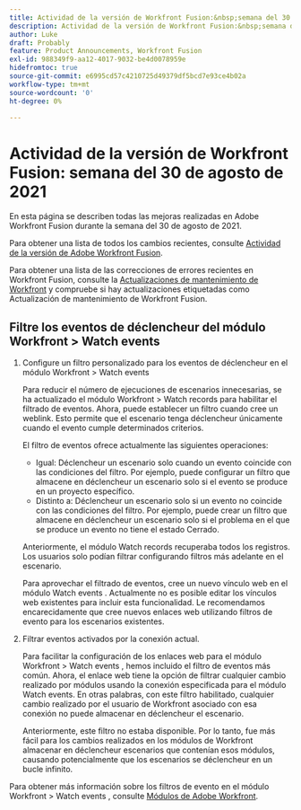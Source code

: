 ```yaml
---
title: Actividad de la versión de Workfront Fusion:&nbsp;semana del 30 de agosto de 2021
description: Actividad de la versión de Workfront Fusion:&nbsp;semana del 30 de agosto de 2021
author: Luke
draft: Probably
feature: Product Announcements, Workfront Fusion
exl-id: 988349f9-aa12-4017-9032-be4d0078959e
hidefromtoc: true
source-git-commit: e6995cd57c4210725d49379df5bcd7e93ce4b02a
workflow-type: tm+mt
source-wordcount: '0'
ht-degree: 0%

---
```


# Actividad de la versión de Workfront Fusion: semana del 30 de agosto de 2021

En esta página se describen todas las mejoras realizadas en Adobe Workfront Fusion durante la semana del 30 de agosto de 2021.

Para obtener una lista de todos los cambios recientes, consulte [Actividad de la versión de Adobe Workfront Fusion](../../../product-announcements/product-releases/fusion-release-activity/fusion-release-activity.md).

Para obtener una lista de las correcciones de errores recientes en Workfront Fusion, consulte la [Actualizaciones de mantenimiento de Workfront](https://experienceleague.adobe.com/docs/workfront-known-issues/releases/current-updates.html) y compruebe si hay actualizaciones etiquetadas como Actualización de mantenimiento de Workfront Fusion.

## Filtre los eventos de déclencheur del módulo Workfront > Watch events

1. Configure un filtro personalizado para los eventos de déclencheur en el módulo Workfront > Watch events

   Para reducir el número de ejecuciones de escenarios innecesarias, se ha actualizado el módulo Workfront > Watch records para habilitar el filtrado de eventos. Ahora, puede establecer un filtro cuando cree un weblink. Esto permite que el escenario tenga déclencheur únicamente cuando el evento cumple determinados criterios.

   El filtro de eventos ofrece actualmente las siguientes operaciones:

   * Igual: Déclencheur un escenario solo cuando un evento coincide con las condiciones del filtro. Por ejemplo, puede configurar un filtro que almacene en déclencheur un escenario solo si el evento se produce en un proyecto específico.
   * Distinto a: Déclencheur un escenario solo si un evento no coincide con las condiciones del filtro. Por ejemplo, puede crear un filtro que almacene en déclencheur un escenario solo si el problema en el que se produce un evento no tiene el estado Cerrado.

   Anteriormente, el módulo Watch records recuperaba todos los registros. Los usuarios solo podían filtrar configurando filtros más adelante en el escenario.

   Para aprovechar el filtrado de eventos, cree un nuevo vínculo web en el módulo Watch events . Actualmente no es posible editar los vínculos web existentes para incluir esta funcionalidad. Le recomendamos encarecidamente que cree nuevos enlaces web utilizando filtros de evento para los escenarios existentes.

1. Filtrar eventos activados por la conexión actual.

   Para facilitar la configuración de los enlaces web para el módulo Workfront > Watch events , hemos incluido el filtro de eventos más común. Ahora, el enlace web tiene la opción de filtrar cualquier cambio realizado por módulos usando la conexión especificada para el módulo Watch events. En otras palabras, con este filtro habilitado, cualquier cambio realizado por el usuario de Workfront asociado con esa conexión no puede almacenar en déclencheur el escenario.

   Anteriormente, este filtro no estaba disponible. Por lo tanto, fue más fácil para los cambios realizados en los módulos de Workfront almacenar en déclencheur escenarios que contenían esos módulos, causando potencialmente que los escenarios se déclencheur en un bucle infinito.

Para obtener más información sobre los filtros de evento en el módulo Workfront > Watch events , consulte [Módulos de Adobe Workfront](../../../workfront-fusion/apps-and-their-modules/workfront-modules.md).

